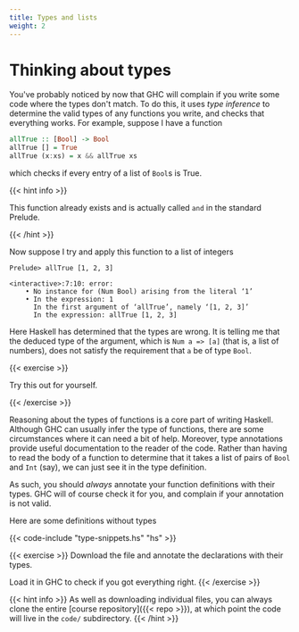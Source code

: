 ```yaml
---
title: Types and lists
weight: 2
---
```


# Thinking about types

You've probably noticed by now that GHC will complain if you write
some code where the types don't match. To do this, it uses _type
inference_ to determine the valid types of any functions you write,
and checks that everything works. For example, suppose I have a
function

```hs
allTrue :: [Bool] -> Bool
allTrue [] = True
allTrue (x:xs) = x && allTrue xs
```
which checks if every entry of a list of `Bool`s is True.

{{< hint info >}}

This function already exists and is actually called `and` in the
standard Prelude.

{{< /hint >}}

Now suppose I try and apply this function to a list of integers

```
Prelude> allTrue [1, 2, 3]

<interactive>:7:10: error:
    • No instance for (Num Bool) arising from the literal ‘1’
    • In the expression: 1
      In the first argument of ‘allTrue’, namely ‘[1, 2, 3]’
      In the expression: allTrue [1, 2, 3]
```

Here Haskell has determined that the types are wrong. It is telling me
that the deduced type of the argument, which is `Num a => [a]` (that
is, a list of numbers), does not satisfy the requirement that `a` be
of type `Bool`.

{{< exercise >}}

Try this out for yourself.

{{< /exercise >}}

Reasoning about the types of functions is a core part of writing
Haskell. Although GHC can usually infer the type of functions, there
are some circumstances where it can need a bit of help. Moreover,
type annotations provide useful documentation to the reader of the
code. Rather than having to read the body of a function to determine
that it takes a list of pairs of `Bool` and `Int` (say), we can just
see it in the type definition.

As such, you should _always_ annotate your function definitions with
their types. GHC will of course check it for you, and complain if your
annotation is not valid.

Here are some definitions without types

{{< code-include "type-snippets.hs" "hs" >}}

{{< exercise >}}
Download the file and annotate the declarations with their types.

Load it in GHC to check if you got everything right.
{{< /exercise >}}

{{< hint info >}}
As well as downloading individual files, you can always clone the
entire [course repository]({{< repo >}}), at which point the code will
live in the `code/` subdirectory.
{{< /hint >}}
